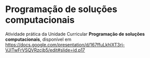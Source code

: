 # Programação de soluções computacionais
Atividade prática da Unidade Curricular **Programação de soluções computacionais**, disponível em https://docs.google.com/presentation/d/167ffuLkhlXT3rj-VJlTwFrVSQVRzcjb5/edit#slide=id.p17
